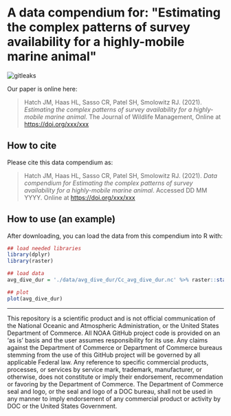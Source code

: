 # A data compendium for: "Estimating the complex patterns of survey availability for a highly-mobile marine animal"

![gitleaks](https://github.com/jmhatch-NOAA/READ-PSB-TE-Hatch_et_al_2021_jwildlmanage/actions/workflows/secretScan.yml/badge.svg)

Our paper is online here:

> Hatch JM, Haas HL, Sasso CR, Patel SH, Smolowitz RJ. (2021). *Estimating the complex patterns of survey availability for a highly-mobile marine animal*. The Journal of Wildlife Management, Online at <https://doi.org/xxx/xxx>
>

## How to cite

Please cite this data compendium as:

> Hatch JM, Haas HL, Sasso CR, Patel SH, Smolowitz RJ. (2021). *Data compendium for Estimating the complex patterns of survey availability for a highly-mobile marine animal*. Accessed DD MM YYYY. Online at <https://doi.org/xxx/xxx>
> 

## How to use (an example)

After downloading, you can load the data from this compendium into R with:
```r
## load needed libraries
library(dplyr)
library(raster)

## load data
avg_dive_dur = './data/avg_dive_dur/Cc_avg_dive_dur.nc' %>% raster::stack()

## plot
plot(avg_dive_dur)
```

---
This repository is a scientific product and is not official communication of the National Oceanic and Atmospheric Administration, or the United States Department of Commerce. All NOAA GitHub project code is provided on an ‘as is’ basis and the user assumes responsibility for its use. Any claims against the Department of Commerce or Department of Commerce bureaus stemming from the use of this GitHub project will be governed by all applicable Federal law. Any reference to specific commercial products, processes, or services by service mark, trademark, manufacturer, or otherwise, does not constitute or imply their endorsement, recommendation or favoring by the Department of Commerce. The Department of Commerce seal and logo, or the seal and logo of a DOC bureau, shall not be used in any manner to imply endorsement of any commercial product or activity by DOC or the United States Government.
